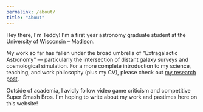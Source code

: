 ```yaml
---
permalink: /about/
title: "About"
---
```


Hey there, I'm Teddy! I'm a first year astronomy graduate student at the University of Wisconsin – Madison.

My work so far has fallen under the broad umbrella of "Extragalactic Astronomy" — particularly the intersection of distant galaxy surveys and cosmological simulation. For a more complete introduction to my science, teaching, and work philosophy (plus my CV), please check out [my research post][mrp].

Outside of academia, I avidly follow video game criticism and competitive Super Smash Bros. I'm hoping to write about my work and pastimes here on this website!



[mrp]: https://openhearted99.github.io/work/my-science/
